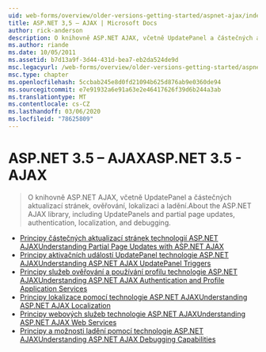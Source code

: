 ```yaml
---
uid: web-forms/overview/older-versions-getting-started/aspnet-ajax/index
title: ASP.NET 3,5 – AJAX | Microsoft Docs
author: rick-anderson
description: O knihovně ASP.NET AJAX, včetně UpdatePanel a částečných aktualizací stránek, ověřování, lokalizaci a ladění.
ms.author: riande
ms.date: 10/05/2011
ms.assetid: b7d13a9f-3d44-431d-bea7-eb2da524de9d
msc.legacyurl: /web-forms/overview/older-versions-getting-started/aspnet-ajax
msc.type: chapter
ms.openlocfilehash: 5ccbab245e8d0fd21094b625d876ab9e0360de94
ms.sourcegitcommit: e7e91932a6e91a63e2e46417626f39d6b244a3ab
ms.translationtype: MT
ms.contentlocale: cs-CZ
ms.lasthandoff: 03/06/2020
ms.locfileid: "78625809"
---
```

# <a name="aspnet-35---ajax"></a><span data-ttu-id="29f7e-103">ASP.NET 3.5 – AJAX</span><span class="sxs-lookup"><span data-stu-id="29f7e-103">ASP.NET 3.5 - AJAX</span></span>

> <span data-ttu-id="29f7e-104">O knihovně ASP.NET AJAX, včetně UpdatePanel a částečných aktualizací stránek, ověřování, lokalizaci a ladění.</span><span class="sxs-lookup"><span data-stu-id="29f7e-104">About the ASP.NET AJAX library, including UpdatePanels and partial page updates, authentication, localization, and debugging.</span></span>

- [<span data-ttu-id="29f7e-105">Principy částečných aktualizací stránek technologií ASP.NET AJAX</span><span class="sxs-lookup"><span data-stu-id="29f7e-105">Understanding Partial Page Updates with ASP.NET AJAX</span></span>](understanding-partial-page-updates-with-asp-net-ajax.md)
- [<span data-ttu-id="29f7e-106">Principy aktivačních událostí UpdatePanel technologie ASP.NET AJAX</span><span class="sxs-lookup"><span data-stu-id="29f7e-106">Understanding ASP.NET AJAX UpdatePanel Triggers</span></span>](understanding-asp-net-ajax-updatepanel-triggers.md)
- [<span data-ttu-id="29f7e-107">Principy služeb ověřování a používání profilu technologie ASP.NET AJAX</span><span class="sxs-lookup"><span data-stu-id="29f7e-107">Understanding ASP.NET AJAX Authentication and Profile Application Services</span></span>](understanding-asp-net-ajax-authentication-and-profile-application-services.md)
- [<span data-ttu-id="29f7e-108">Principy lokalizace pomocí technologie ASP.NET AJAX</span><span class="sxs-lookup"><span data-stu-id="29f7e-108">Understanding ASP.NET AJAX Localization</span></span>](understanding-asp-net-ajax-localization.md)
- [<span data-ttu-id="29f7e-109">Principy webových služeb technologie ASP.NET AJAX</span><span class="sxs-lookup"><span data-stu-id="29f7e-109">Understanding ASP.NET AJAX Web Services</span></span>](understanding-asp-net-ajax-web-services.md)
- [<span data-ttu-id="29f7e-110">Principy a možnosti ladění pomocí technologie ASP.NET AJAX</span><span class="sxs-lookup"><span data-stu-id="29f7e-110">Understanding ASP.NET AJAX Debugging Capabilities</span></span>](understanding-asp-net-ajax-debugging-capabilities.md)
